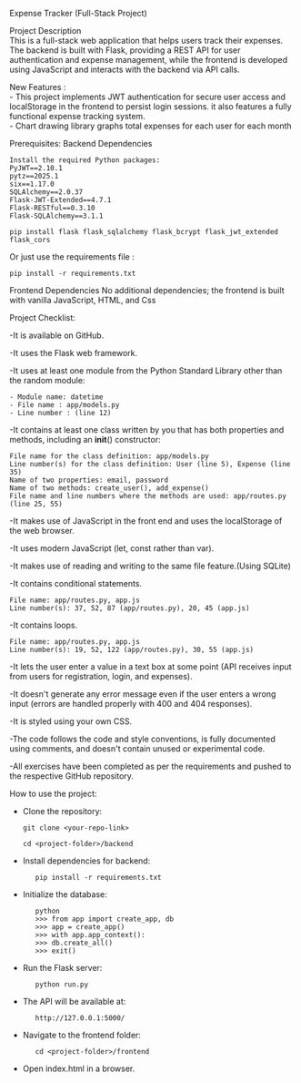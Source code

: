Expense Tracker (Full-Stack Project)

Project Description                                                                                                                                                                                                        
    This is a full-stack web application that helps users track their expenses.
    The backend is built with Flask, providing a REST API for user authentication and expense management,
    while the frontend is developed using JavaScript and interacts with the backend via API calls.                                                                                                                              
    
New Features :                                                                                                                                                                                                             
        - This project implements JWT authentication for secure user access and localStorage in the frontend to persist login sessions.
          it also features a fully functional expense tracking system.                                                                                                                                                
        - Chart drawing library graphs total expenses for each user for each month

Prerequisites:
Backend Dependencies

    Install the required Python packages:
    PyJWT==2.10.1
    pytz==2025.1
    six==1.17.0
    SQLAlchemy==2.0.37
    Flask-JWT-Extended==4.7.1
    Flask-RESTful==0.3.10
    Flask-SQLAlchemy==3.1.1
    
    pip install flask flask_sqlalchemy flask_bcrypt flask_jwt_extended flask_cors                                                                                                                                                   
Or just use the requirements file :   
    
    pip install -r requirements.txt

Frontend Dependencies
    No additional dependencies; the frontend is built with vanilla JavaScript, HTML, and Css

Project Checklist:

-It is available on GitHub.

-It uses the Flask web framework.

-It uses at least one module from the Python Standard Library other than the random module:

    - Module name: datetime
    - File name : app/models.py
    - Line number : (line 12)
    
-It contains at least one class written by you that has both properties and methods, including an __init__() constructor:

    File name for the class definition: app/models.py
    Line number(s) for the class definition: User (line 5), Expense (line 35)
    Name of two properties: email, password
    Name of two methods: create_user(), add_expense()
    File name and line numbers where the methods are used: app/routes.py (line 25, 55)

-It makes use of JavaScript in the front end and uses the localStorage of the web browser.

-It uses modern JavaScript (let, const rather than var).

-It makes use of reading and writing to the same file feature.(Using SQLite) 

-It contains conditional statements.

    File name: app/routes.py, app.js
    Line number(s): 37, 52, 87 (app/routes.py), 20, 45 (app.js)

-It contains loops.

    File name: app/routes.py, app.js
    Line number(s): 19, 52, 122 (app/routes.py), 30, 55 (app.js)

-It lets the user enter a value in a text box at some point (API receives input from users for registration, login, and expenses).

-It doesn't generate any error message even if the user enters a wrong input (errors are handled properly with 400 and 404 responses).

-It is styled using your own CSS.

-The code follows the code and style conventions, is fully documented using comments, and doesn't contain unused or experimental code.

-All exercises have been completed as per the requirements and pushed to the respective GitHub repository.

How to use the project:
   - Clone the repository:
     
         git clone <your-repo-link>
     
         cd <project-folder>/backend

   - Install dependencies for backend:
     
            pip install -r requirements.txt
   
   - Initialize the database:
     
            python
            >>> from app import create_app, db
            >>> app = create_app()
            >>> with app.app_context():
            >>> db.create_all()
            >>> exit()
     
   - Run the Flask server:
    
            python run.py

   - The API will be available at:
    
            http://127.0.0.1:5000/
        
   - Navigate to the frontend folder:
    
            cd <project-folder>/frontend

   - Open index.html in a browser.    

    

     


